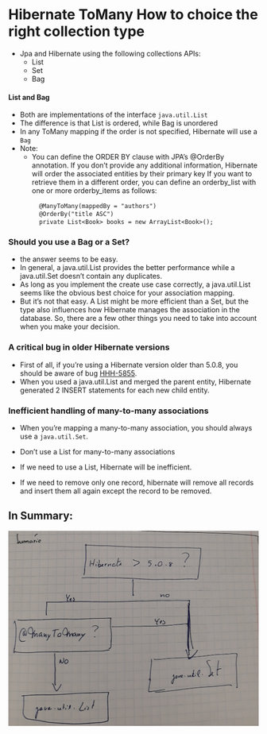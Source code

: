 # Hibernate ToMany How to choice the right collection type

- Jpa and Hibernate using the following collections APIs:
  - List
  - Set
  - Bag
    
#### List and Bag

- Both are implementations of the interface `java.util.List`
- The difference is that List is ordered, while Bag is unordered
- In any ToMany mapping if the order is not specified, Hibernate will use a `Bag`
- Note:
   - You can define the ORDER BY clause with JPA’s @OrderBy annotation. If you don’t provide any additional information, Hibernate will order the associated entities by their primary key  If you want to retrieve them in a different order, you can define an orderby_list with one or more orderby_items as follows:
       ```
         @ManyToMany(mappedBy = "authors")
         @OrderBy("title ASC")
         private List<Book> books = new ArrayList<Book>();
       ```
     
### Should you use a Bag or a Set?

- the answer seems to be easy.
- In general, a java.util.List provides the better performance while a java.util.Set doesn’t contain any duplicates.
- As long as you implement the create use case correctly, a java.util.List seems like the obvious best choice for your association mapping.
- But it’s not that easy. A List might be more efficient than a Set, but the type also influences how Hibernate manages the association in the database. So, there are a few other things you need to take into account when you make your decision.

### A critical bug in older Hibernate versions
- First of all, if you’re using a Hibernate version older than 5.0.8, you should be aware of bug [HHH-5855](https://hibernate.atlassian.net/browse/HHH-5855). 
- When you used a java.util.List and merged the parent entity, Hibernate generated 2 INSERT statements for each new child entity.
 
### Inefficient handling of many-to-many associations

- When you’re mapping a many-to-many association, you should always use a `java.util.Set`.
- Don’t use a List for many-to-many associations

- If we need to use a List, Hibernate will be inefficient.
- If we need to remove only one record, hibernate will remove all records and insert them all again except the record to be removed.
  
## In Summary:

![What type of collections should we use](what-hibernate-collections-should-be-used.png)
